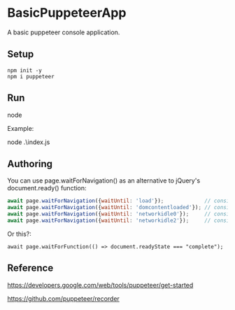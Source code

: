 # BasicPuppeteerApp

A basic puppeteer console application.


## Setup

```
npm init -y
npm i puppeteer
```

## Run

node <script-filename>

Example:

node .\index.js

## Authoring

You can use page.waitForNavigation() as an alternative to jQuery's document.ready() function:

```js ; ref: https://stackoverflow.com/questions/53017788/function-similar-to-document-ready-in-puppeteer
await page.waitForNavigation({waitUntil: 'load'});             // consider navigation to be finished when the load event is fired.
await page.waitForNavigation({waitUntil: 'domcontentloaded'}); // consider navigation to be finished when the DOMContentLoaded event is fired.
await page.waitForNavigation({waitUntil: 'networkidle0'});     // consider navigation to be finished when there are no more than 0 network connections for at least 500 ms.
await page.waitForNavigation({waitUntil: 'networkidle2'});     // consider navigation to be finished when there are no more than 2 network connections for at least 500 ms.
```

Or this?:

`await page.waitForFunction(() => document.readyState === "complete");`


## Reference

https://developers.google.com/web/tools/puppeteer/get-started

https://github.com/puppeteer/recorder
